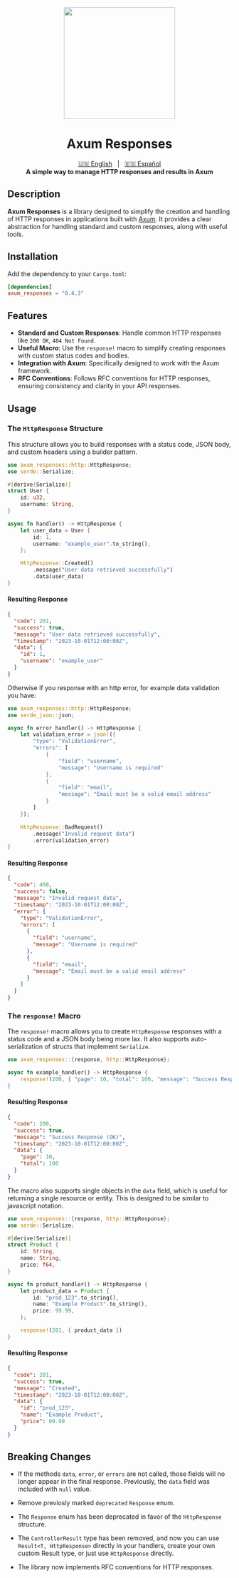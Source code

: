 <div align="center">
    <img src="https://pillan.inf.uct.cl/~lrevillod/images/logo-ax-responses.png" width=250 />
</div>

<div align="center">
    <h1>Axum Responses</h1>
</div>

<div align="center">
  <a href="README.md" title="English README">🇺🇸 English</a>
  &nbsp;&nbsp;|&nbsp;&nbsp;
  <a href="README[ES].md" title="README en Español">🇪🇸 Español</a>
</div>

<div align="center">
    <strong>A simple way to manage HTTP responses and results in Axum</strong>
</div>

## Description

**Axum Responses** is a library designed to simplify the creation and handling of HTTP responses in applications built with [Axum](https://github.com/tokio-rs/axum). It provides a clear abstraction for handling standard and custom responses, along with useful tools.

## Installation

Add the dependency to your `Cargo.toml`:

```toml
[dependencies]
axum_responses = "0.4.3"
```

## Features

- **Standard and Custom Responses**: Handle common HTTP responses like `200 OK`, `404 Not Found`.
- **Useful Macro**: Use the `response!` macro to simplify creating responses with custom status codes and bodies.
- **Integration with Axum**: Specifically designed to work with the Axum framework.
- **RFC Conventions**: Follows RFC conventions for HTTP responses, ensuring consistency and clarity in your API responses.

## Usage

### The `HttpResponse` Structure

This structure allows you to build responses with a status code, JSON body, and custom headers using a builder pattern.

```rust
use axum_responses::http::HttpResponse;
use serde::Serialize;

#[derive(Serialize)]
struct User {
    id: u32,
    username: String,
}

async fn handler() -> HttpResponse {
    let user_data = User {
        id: 1,
        username: "example_user".to_string(),
    };

    HttpResponse::Created()
        .message("User data retrieved successfully")
        .data(user_data)
}
```

#### Resulting Response

```json
{
  "code": 201,
  "success": true,
  "message": "User data retrieved successfully",
  "timestamp": "2023-10-01T12:00:00Z",
  "data": {
    "id": 1,
    "username": "example_user"
  }
}
```

Otherwise if you response with an http error, for example data validation you have:

```rust
use axum_responses::http::HttpResponse;
use serde_json::json;

async fn error_handler() -> HttpResponse {
    let validation_error = json!({
        "type": "ValidationError",
        "errors": [
            {
                "field": "username",
                "message": "Username is required"
            },
            {
                "field": "email",
                "message": "Email must be a valid email address"
            }
        ]
    });

    HttpResponse::BadRequest()
        .message("Invalid request data")
        .error(validation_error)
}
```

#### Resulting Response

```json
{
  "code": 400,
  "success": false,
  "message": "Invalid request data",
  "timestamp": "2023-10-01T12:00:00Z",
  "error": {
    "type": "ValidationError",
    "errors": [
      {
        "field": "username",
        "message": "Username is required"
      },
      {
        "field": "email",
        "message": "Email must be a valid email address"
      }
    ]
  }
}
```

### The `response!` Macro

The `response!` macro allows you to create `HttpResponse` responses with a status code and a JSON body being more lax. It also supports auto-serialization of structs that implement `Serialize`.

```rust
use axum_responses::{response, http::HttpResponse};

async fn example_handler() -> HttpResponse {
    response!(200, { "page": 10, "total": 100, "message": "Success Response (OK)" })
}
```

#### Resulting Response

```json
{
  "code": 200,
  "success": true,
  "message": "Success Response (OK)",
  "timestamp": "2023-10-01T12:00:00Z",
  "data": {
    "page": 10,
    "total": 100
  }
}
```

The macro also supports single objects in the `data` field, which is useful for returning a single resource or entity. This is designed to be similar to javascript notation.

```rust
use axum_responses::{response, http::HttpResponse};
use serde::Serialize;

#[derive(Serialize)]
struct Product {
    id: String,
    name: String,
    price: f64,
}

async fn product_handler() -> HttpResponse {
    let product_data = Product {
        id: "prod_123".to_string(),
        name: "Example Product".to_string(),
        price: 99.99,
    };

    response!(201, { product_data })
}
```

#### Resulting Response

```json
{
  "code": 201,
  "success": true,
  "message": "Created",
  "timestamp": "2023-10-01T12:00:00Z",
  "data": {
    "id": "prod_123",
    "name": "Example Product",
    "price": 99.99
  }
}
```

## Breaking Changes

- If the methods `data`, `error`, or `errors` are not called, those fields will no longer appear in the final response. Previously, the `data` field was included with `null` value.

- Remove previosly marked `deprecated` `Response` enum.

- The `Response` enum has been deprecated in favor of the `HttpResponse` structure.
- The `ControllerResult` type has been removed, and now you can use `Result<T, HttpResponse>` directly in your handlers, create your own custom Result type, or just use `HttpResponse` directly.

- The library now implements RFC conventions for HTTP responses.
